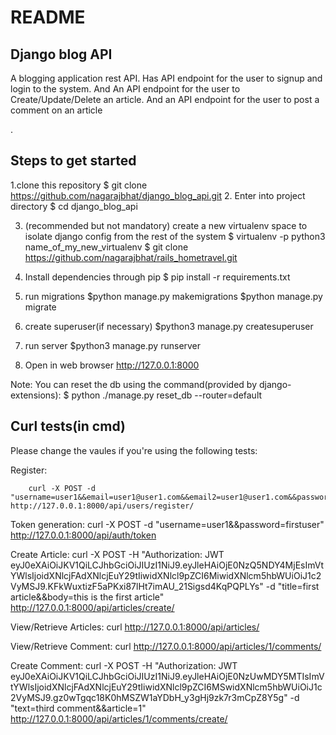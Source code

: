 
README
======

Django blog API
----------------
A blogging application rest API.
Has API endpoint for the user to signup and login to the system.
And An API endpoint for the user to Create/Update/Delete an article.
And an API endpoint for the user to post a comment on an article

.

Steps to get started
--------------------

1.clone this repository
		$ git clone https://github.com/nagarajbhat/django_blog_api.git
2. Enter into project directory
		$ cd django_blog_api

3. (recommended but not mandatory) create a new virtualenv space to isolate django config from the rest of the system
    $ virtualenv -p python3 name_of_my_new_virtualenv
    	$ git clone https://github.com/nagarajbhat/rails_hometravel.git

4.  Install dependencies through pip
    	$ pip install -r requirements.txt

5. run migrations
		$python manage.py makemigrations
		$python manage.py migrate

6. create superuser(if necessary)
		$python3 manage.py createsuperuser

7. run server
		$python3 manage.py runserver

8. Open in web browser
		http://127.0.0.1:8000


Note:
You can reset the db using the command(provided by django-extensions):
		$ python ./manage.py reset_db --router=default


Curl tests(in cmd)
------------------

Please change the vaules if you're using the following tests:

Register:

		curl -X POST -d "username=user1&&email=user1@user1.com&&email2=user1@user1.com&&password=firstuser" http://127.0.0.1:8000/api/users/register/

Token generation:
		curl -X POST -d "username=user1&&password=firstuser" http://127.0.0.1:8000/api/auth/token

Create Article:
		curl -X POST -H "Authorization: JWT eyJ0eXAiOiJKV1QiLCJhbGciOiJIUzI1NiJ9.eyJleHAiOjE0NzQ5NDY4MjEsImVtYWlsIjoidXNlcjFAdXNlcjEuY29tIiwidXNlcl9pZCI6MiwidXNlcm5hbWUiOiJ1c2VyMSJ9.KFkWuxtizF5aPKxi87lHt7imAU_21Sigsd4KqPQPLYs" -d "title=first article&&body=this is the first article" http://127.0.0.1:8000/api/articles/create/

View/Retrieve Articles:
		curl http://127.0.0.1:8000/api/articles/

View/Retrieve Comment:
		curl  http://127.0.0.1:8000/api/articles/1/comments/

Create Comment:
		curl -X POST -H "Authorization: JWT eyJ0eXAiOiJKV1QiLCJhbGciOiJIUzI1NiJ9.eyJleHAiOjE0NzUwMDY5MTIsImVtYWlsIjoidXNlcjFAdXNlcjEuY29tIiwidXNlcl9pZCI6MSwidXNlcm5hbWUiOiJ1c2VyMSJ9.gz0wTgqc18K0hMSZW1aYDbH_y3gHj9zk7r3mCpZ8Y5g" -d "text=third comment&&article=1" http://127.0.0.1:8000/api/articles/1/comments/create/


